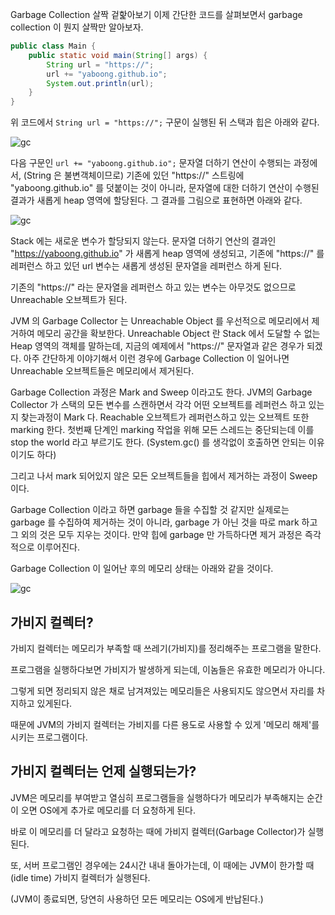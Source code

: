 Garbage Collection 살짝 겉핥아보기
이제 간단한 코드를 살펴보면서 garbage collection 이 뭔지 살짝만 알아보자.

```java
public class Main {
    public static void main(String[] args) {
        String url = "https://";
        url += "yaboong.github.io";
        System.out.println(url);
    }
}
```

위 코드에서 `String url = "https://";` 구문이 실행된 뒤 스택과 힙은 아래와 같다.

![gc](../images/jvm_gc1.png)

다음 구문인 `url += "yaboong.github.io";` 문자열 더하기 연산이 수행되는 과정에서, (String 은 불변객체이므로) 기존에 있던 "https://" 스트링에 "yaboong.github.io" 를 덧붙이는 것이 아니라, 문자열에 대한 더하기 연산이 수행된 결과가 새롭게 heap 영역에 할당된다. 그 결과를 그림으로 표현하면 아래와 같다.

![gc](../images/jvm_gc2.png)

Stack 에는 새로운 변수가 할당되지 않는다. 문자열 더하기 연산의 결과인 "https://yaboong.github.io" 가 새롭게 heap 영역에 생성되고, 기존에 "https://" 를 레퍼런스 하고 있던 url 변수는 새롭게 생성된 문자열을 레퍼런스 하게 된다.

기존의 "https://" 라는 문자열을 레퍼런스 하고 있는 변수는 아무것도 없으므로 Unreachable 오브젝트가 된다.

JVM 의 Garbage Collector 는 Unreachable Object 를 우선적으로 메모리에서 제거하여 메모리 공간을 확보한다. Unreachable Object 란 Stack 에서 도달할 수 없는 Heap 영역의 객체를 말하는데, 지금의 예제에서 "https://" 문자열과 같은 경우가 되겠다. 아주 간단하게 이야기해서 이런 경우에 Garbage Collection 이 일어나면 Unreachable 오브젝트들은 메모리에서 제거된다.

Garbage Collection 과정은 Mark and Sweep 이라고도 한다. JVM의 Garbage Collector 가 스택의 모든 변수를 스캔하면서 각각 어떤 오브젝트를 레퍼런스 하고 있는지 찾는과정이 Mark 다. Reachable 오브젝트가 레퍼런스하고 있는 오브젝트 또한 marking 한다. 첫번째 단계인 marking 작업을 위해 모든 스레드는 중단되는데 이를 stop the world 라고 부르기도 한다. (System.gc() 를 생각없이 호출하면 안되는 이유이기도 하다)

그리고 나서 mark 되어있지 않은 모든 오브젝트들을 힙에서 제거하는 과정이 Sweep 이다.

Garbage Collection 이라고 하면 garbage 들을 수집할 것 같지만 실제로는 garbage 를 수집하여 제거하는 것이 아니라, garbage 가 아닌 것을 따로 mark 하고 그 외의 것은 모두 지우는 것이다. 만약 힙에 garbage 만 가득하다면 제거 과정은 즉각적으로 이루어진다.

Garbage Collection 이 일어난 후의 메모리 상태는 아래와 같을 것이다.

![gc](../images/jvm_gc3.png)

## 가비지 컬렉터?

가비지 컬렉터는 메모리가 부족할 때 쓰레기(가비지)를 정리해주는 프로그램을 말한다.

프로그램을 실행하다보면 가비지가 발생하게 되는데, 이놈들은 유효한 메모리가 아니다.

그렇게 되면 정리되지 않은 채로 남겨져있는 메모리들은 사용되지도 않으면서 자리를 차지하고 있게된다.

때문에 JVM의 가비지 컬렉터는 가비지를 다른 용도로 사용할 수 있게 '메모리 해제'를 시키는 프로그램이다.

## 가비지 컬렉터는 언제 실행되는가?
JVM은 메모리를 부여받고 열심히 프로그램들을 실행하다가 메모리가 부족해지는 순간이 오면 OS에게 추가로 메모리를 더 요청하게 된다.

바로 이 메모리를 더 달라고 요청하는 때에 가비지 컬렉터(Garbage Collector)가 실행된다.

또, 서버 프로그램인 경우에는 24시간 내내 돌아가는데, 이 때에는 JVM이 한가할 때(idle time) 가비지 컬렉터가 실행된다.

(JVM이 종료되면, 당연히 사용하던 모든 메모리는 OS에게 반납된다.)
